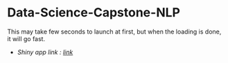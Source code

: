 # Data-Science-Capstone-NLP
This may take few seconds to launch at first, but when the loading is done, it will go fast.
- *Shiny app link : [link](https://yibofan.shinyapps.io/PredictWord/)*

